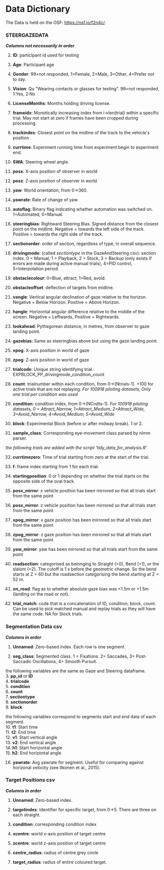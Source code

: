 # Data Dictionary

The Data is held on the OSF: https://osf.io/f2n4c/. 


### STEERGAZEDATA 

**_Columns not necessarily in order_**


2) **ID**: participant id used for testing

3) **Age**: Participant age

4) **Gender**: 99=not responded, 1=Female, 2=Male, 3=Other, 4=Prefer not to say. 

5) **Vision**: Qu "Wearing contacts or glasses for testing". 99=not responded, 1:Yes, 2:No

6) **LicenseMonths**: Months holding driving license.

7) **frameidx**: Monotically increasing index from i->len(trial) within a specific trial. May not start at zero if frames have been cropped during processing.

8) **trackindex**: Closest point on the midline of the track to the vehicle's position

9) **currtime**: Experiment running time from experiment begin to experiment end.

10) **SWA**: Steering wheel angle.

11) **posx**: X-axis position of observer in world

12) **posz**: Z-axis position of observer in world

13) **yaw**: World orientation, from 0->360.

14) **yawrate**: Rate of change of yaw.

15) **autoflag**: Binary flag indicating whether automation was switched on. 1=Automated, 0=Manual.

16) **steeringbias**: Rightward Steering Bias. Signed distance from the closest point on the midline. Negative = towards the left side of the track. Positive = towards the right side of the track.

17) **sectionorder**: order of section, regardless of type, in overall sequence.

18) **drivingmode**: (called *sectiontype* in the GazeAndSteering csv). section index. 0 = Manual, 1 = Playback, 2 = Stock, 3 = Backup (only exists if errors are made during active manual trials), 4=PID control, 5=Interpolation period.

19) **obstaclecolour**: 0=Blue, attract, 1=Red, avoid.

20) **obstacleoffset**: deflection of targets from midline.

21) **vangle**: Vertical angular declination of gaze relative to the horizon. Negative = Below Horizon. Positive = Above Horizon.

22) **hangle**: Horizontal angular difference relative to the middle of the screen. Negative = Leftwards, Positive = Rightwards.

23) **lookahead**: Pythagorean distance, in metres, from observer to gaze landing point.

24) **gazebias**: Same as steeringbias above but using the gaze landing point.

25) **xpog**: X-axis position in world of gaze

26) **zpog**: Z-axis position in world of gaze

27) **trialcode**: Unique string identifying trial. EXPBLOCK_PP_drivingmode_condition_count

28) **count**: trialnumber within each condition, from 0->(Ntrials-1). +100 for active trials that are not replaying. *For 100918 piloting datasets, Only one trial per condition was used*

29) **condition**: condition index, from 0->(NCndts-1). *For 100918 piloting datasets, 0 = Attract_Narrow, 1=Attract_Medium, 2=Attract_Wide, 3=Avoid_Narrow, 4=Avoid_Medium, 5=Avoid_Wide*

30) **block**: Experimental Block (before or after midway break). 1 or 2.

31) **sample_class**: Corresponding eye-movement class parsed by nlmm parser.

*the following trials are added with the script 'tidy_data_for_analysis.R'*

32) **currtimezero**: Time of trial starting from zero at the start of the trial.

33) **f**: frame index starting from 1 for each trial.

34) **startingposition**: 0 or 1 depending on whether the trial starts on the opposite side of the oval track.

35) **posx_mirror**: x vehicle position has been mirrored so that all trials start from the same point

36) **posx_mirror**: z vehicle position has been mirrored so that all trials start from the same point

37) **xpog_mirror**: x gaze position has been mirrored so that all trials start from the same point

38) **zpog_mirror**: z gaze position has been mirrored so that all trials start from the same point

39) **yaw_mirror**: yaw has been mirrored so that all trials start from the same point

40) **roadsection**: categorised as belonging to Straight (=0), Bend (=1), or the slalom (=2). The cutoff is 1 s before the geometric change. So the bend starts at Z = 60 but the roadsection categorising the bend starting at Z = 52 m.

41) **on_road**: flag as to whether absolute gaze bias was <1.5m or >1.5m (landing on the road or not).

42) **trial_match**: code that is a concatenation of ID, condition, block, count. Can be used to pick matched manual and replay trials as they will have the same code. NA for Stock trials.


### Segmentation Data csv

**_Columns in order_**

1) **Unnamed**: Zero-based index. Each row is one segment.

2) **seg_class**: Segmented class. 1 = Fixations. 2= Saccades, 3= Post-Saccadic Oscillations, 4= Smooth Pursuit.

the following variables are the same as Gaze and Steering dataframe.\
3. **pp_id** or **ID**\
4. **trialcode**\
5. **condition**\
6. **count**\
7. **sectiontype**\
8. **sectionorder**\
9. **block**

the following variables correspond to segments start and end data of each segment.\
10. **t1**: Start time\
11. **t2**: End time\
12. **v1**: Start vertical angle\
13. **v2**: End vertical angle\
14. **h1**: Start horizontal angle\
15. **h2**: End horizontal angle

16) **yawrate**: Avg yawrate for segment. Useful for comparing against horizonal velocity (see Itkonen et al., 2015).


### Target Positions csv

**_Columns in order_**

1) **Unnamed**: Zero-based index.

2) **targetindex**: Identifier for specific target, from 0->5. There are three on each straight.

3) **condition**: corresponding condition index

4) **xcentre**: world x-axis position of target centre

5) **zcentre**: world z-axis position of target centre

6) **centre_radius**: radius of centre grey circle

7) **target_radius**: radius of entire coloured target.

